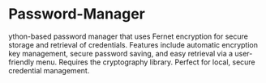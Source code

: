 # Password-Manager
ython-based password manager that uses Fernet encryption for secure storage and retrieval of credentials. Features include automatic encryption key management, secure password saving, and easy retrieval via a user-friendly menu. Requires the cryptography library. Perfect for local, secure credential management.
